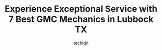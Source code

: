 ---
layout: ampstory
image: https://images.unsplash.com/photo-1571224237891-bfb45fcf0920?ixlib=rb-4.0.3&ixid=MnwxMjA3fDB8MHxwaG90by1wYWdlfHx8fGVufDB8fHx8&auto=format&fit=crop&w=640&h=853&q=80
author: techidn
featured: false
description: Trust your vehicles maintenance and repairs to the 7 best GMC Mechanic in Lubbock TX, USA. With their extensive experience, cutting-edge technology, and commitment to customer satisfaction,
title: Experience Exceptional Service with 7 Best GMC Mechanics in Lubbock TX
cover:
   title: Experience Exceptional Service with 7 Best GMC Mechanics in Lubbock TX
   subtitle: Rickpate
   background: https://images.unsplash.com/photo-1571224237891-bfb45fcf0920?ixlib=rb-4.0.3&ixid=MnwxMjA3fDB8MHxwaG90by1wYWdlfHx8fGVufDB8fHx8&auto=format&fit=crop&w=640&h=853&q=80

pages: 
 - layout: thirds
   top: <h1>#1 Christian Brothers Automotive Lubbock</h1>
   bottom: "<p>I feel super blessed to have visited this store for my car radio installation. I got everything fixed in a very short time. It was a beautiful experience and I am surely </p>"
   background: https://www.knot35.com/toplist/wp-content/uploads/2023/06/best-gmc-mechanic-1-in-lubbock-tx-1685833931.jpeg
   backgroundblur: true
 - layout: thirds
   top: <h1>#2 Gene Messer Collision Center - Lubbock</h1>
   bottom: "<p>6000 19th St, Lubbock, TX 79407, United States</p>"
   background: https://www.knot35.com/toplist/wp-content/uploads/2023/06/best-gmc-mechanic-2-in-lubbock-tx-1685833932.jpeg
   cta:
      link: https://www.knot35.com/toplist/experience-exceptional-service-with-7-best-gmc-mechanics-in-lubbock-tx/
      text: Experience Exceptional Service with 7 Best GMC Mechanics in Lubbock TX
 - layout: thirds
   top: <h1>#3 M & M Tire & Service Center</h1>
   bottom: "<p>1414 Avenue L, Lubbock, TX 79401, United States</p>"
   background: https://www.knot35.com/toplist/wp-content/uploads/2023/06/best-gmc-mechanic-3-in-lubbock-tx-1685833932.jpeg
   cta:
      link: https://www.knot35.com/toplist/experience-exceptional-service-with-7-best-gmc-mechanics-in-lubbock-tx/
      text: Experience Exceptional Service with 7 Best GMC Mechanics in Lubbock TX
 - layout: thirds
   top: <h1>#4 Scotts Complete Car Care</h1>
   bottom: "<p>2506 34th St, Lubbock, TX 79410, United States</p>"
   background: https://images.unsplash.com/photo-1614648718611-0635f29016cb?ixlib=rb-4.0.3&ixid=MnwxMjA3fDB8MHxwaG90by1wYWdlfHx8fGVufDB8fHx8&auto=format&fit=crop&w=640&h=853&q=80
   cta:
      link: https://www.knot35.com/toplist/experience-exceptional-service-with-7-best-gmc-mechanics-in-lubbock-tx/
      text: Experience Exceptional Service with 7 Best GMC Mechanics in Lubbock TX
 - layout: thirds
   top: <h1>#5 Garys Service Center</h1>
   bottom: "<p>2710 34th St, Lubbock, TX 79410, United States</p>"
   background: https://images.unsplash.com/photo-1527067829737-402993088e6b?ixlib=rb-4.0.3&ixid=MnwxMjA3fDB8MHxwaG90by1wYWdlfHx8fGVufDB8fHx8&auto=format&fit=crop&w=640&h=853&q=80
   cta:
      link: https://www.knot35.com/toplist/experience-exceptional-service-with-7-best-gmc-mechanics-in-lubbock-tx/
      text: Experience Exceptional Service with 7 Best GMC Mechanics in Lubbock TX
 - layout: thirds
   top: <h1>#6 Huds Auto Service</h1>
   bottom: "<p>8212 Valencia Ave, Lubbock, TX 79424, United States</p>"
   background: https://images.unsplash.com/photo-1595364397663-fca4f075d796?ixlib=rb-4.0.3&ixid=MnwxMjA3fDB8MHxwaG90by1wYWdlfHx8fGVufDB8fHx8&auto=format&fit=crop&w=640&h=853&q=80
   cta:
      link: https://www.knot35.com/toplist/experience-exceptional-service-with-7-best-gmc-mechanics-in-lubbock-tx/
      text: Experience Exceptional Service with 7 Best GMC Mechanics in Lubbock TX
 - layout: thirds
   top: <h1>#7 Gene Messer Toyota Service Center</h1>
   bottom: "<p>6102 19th St, Lubbock, TX 79407, United States</p>"
   background: https://images.unsplash.com/photo-1533998839656-76f5e4b2bccb?ixlib=rb-4.0.3&ixid=MnwxMjA3fDB8MHxwaG90by1wYWdlfHx8fGVufDB8fHx8&auto=format&fit=crop&w=640&h=853&q=80
   cta:
      link: https://www.knot35.com/toplist/experience-exceptional-service-with-7-best-gmc-mechanics-in-lubbock-tx/
      text: Experience Exceptional Service with 7 Best GMC Mechanics in Lubbock TX
 - layout: thirds
   middle: Continue reading...
   background: https://images.unsplash.com/photo-1620421680010-0766ff230392?ixlib=rb-4.0.3&ixid=MnwxMjA3fDB8MHxwaG90by1wYWdlfHx8fGVufDB8fHx8&auto=format&fit=crop&w=640&h=853&q=80
   cta:
      link: https://www.knot35.com/toplist/experience-exceptional-service-with-7-best-gmc-mechanics-in-lubbock-tx/
      text: Experience Exceptional Service with 7 Best GMC Mechanics in Lubbock TX
      
---